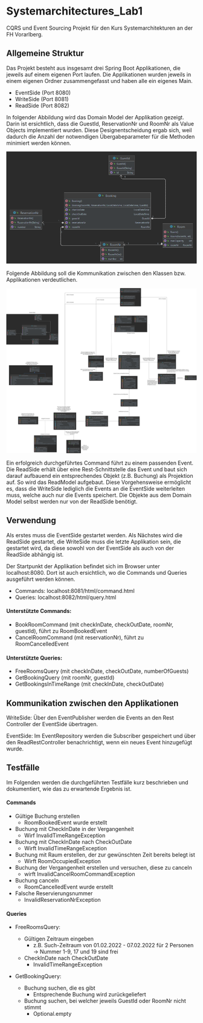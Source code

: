 # Systemarchitectures_Lab1
CQRS und Event Sourcing Projekt für den Kurs Systemarchitekturen an der FH
Vorarlberg.

## Allgemeine Struktur
Das Projekt besteht aus insgesamt drei Spring Boot Applikationen, die
jeweils auf einem eigenen Port laufen. Die Applikationen wurden jeweils
in einem eigenen Ordner zusammengefasst und haben alle ein eigenes Main.

- EventSide (Port 8080)
- WriteSide (Port 8081)
- ReadSide (Port 8082)

In folgender Abbildung wird das Domain Model der Applikation gezeigt. Darin
ist ersichtlich, dass die GuestId, ReservationNr und RoomNr als Value Objects
implementiert wurden. Diese Designentscheidung ergab sich, weil dadurch die Anzahl der
notwendigen Übergabeparameter für die Methoden minimiert werden können.

<img src="src/main/resources/static/images/DomainModel.png" alt="Abbildung Domain Model"/>

Folgende Abbildung soll die Kommunikation zwischen den Klassen bzw. Applikationen
verdeutlichen.

<img src="src/main/resources/static/images/Gesamtstruktur_CQRS.png" alt="Gesamtstruktur"/>

Ein erfolgreich durchgeführtes Command führt zu einem passenden Event. Die
ReadSide erhält über eine Rest-Schnittstelle das Event und baut sich darauf
aufbauend ein entsprechendes Objekt (z.B. Buchung) als Projektion auf. So wird
das ReadModel aufgebaut. Diese Vorgehensweise ermöglicht es, dass die WriteSide
lediglich die Events an die EventSide weiterleiten muss, welche auch nur die Events
speichert. Die Objekte aus dem Domain Model selbst werden nur von der ReadSide
benötigt.

## Verwendung
Als erstes muss die EventSide gestartet werden. Als Nächstes wird die 
ReadSide gestartet, die WriteSide muss die letzte Applikation sein, die
gestartet wird, da diese sowohl von der EventSide als auch von der ReadSide
abhängig ist.

Der Startpunkt der Applikation befindet sich im Browser unter localhost:8080. Dort
ist auch ersichtlich, wo die Commands und Queries ausgeführt werden können.

- Commands: localhost:8081/html/command.html
- Queries: localhost:8082/html/query.html

#### Unterstützte Commands:

- BookRoomCommand (mit checkInDate, checkOutDate, roomNr, guestId), führt zu RoomBookedEvent
- CancelRoomCommand (mit reservationNr), führt zu RoomCancelledEvent

#### Unterstützte Queries:

- FreeRoomsQuery (mit checkInDate, checkOutDate, numberOfGuests)
- GetBookingQuery (mit roomNr, guestId)
- GetBookingsInTimeRange (mit checkInDate, checkOutDate)


## Kommunikation zwischen den Applikationen
WriteSide: Über den EventPublisher werden die Events an den Rest Controller der EventSide 
übertragen.

EventSide: Im EventRepository werden die Subscriber gespeichert und 
über den ReadRestController benachrichtigt, wenn ein neues Event hinzugefügt wurde.

## Testfälle
Im Folgenden werden die durchgeführten Testfälle kurz beschrieben und
dokumentiert, wie das zu erwartende Ergebnis ist.

#### Commands
- Gültige Buchung erstellen
  - RoomBookedEvent wurde erstellt
- Buchung mit CheckInDate in der Vergangenheit 
  - Wirf InvalidTimeRangeException
- Buchung mit CheckInDate nach CheckOutDate
  - Wirft InvalidTimeRangeException
- Buchung mit Raum erstellen, der zur gewünschten Zeit bereits belegt ist
  - Wirft RoomOccupiedException
- Buchung der Vergangenheit erstellen und versuchen, diese zu canceln
  - wirft InvalidCancelRoomCommandException
- Buchung canceln
  - RoomCancelledEvent wurde erstellt
- Falsche Reservierungsnummer
    - InvalidReservationNrException

#### Queries
- FreeRoomsQuery:
  - Gültigen Zeitraum eingeben
    - z.B. Such-Zeitraum von 01.02.2022 - 07.02.2022 für 2 Personen -> Nummer 1-9, 17 und 19 sind frei
  - CheckInDate nach CheckOutDate
    - InvalidTimeRangeException

- GetBookingQuery:
  - Buchung suchen, die es gibt
    - Entsprechende Buchung wird zurückgeliefert
  - Buchung suchen, bei welcher jeweils GuestId oder RoomNr nicht stimmt
    - Optional.empty

